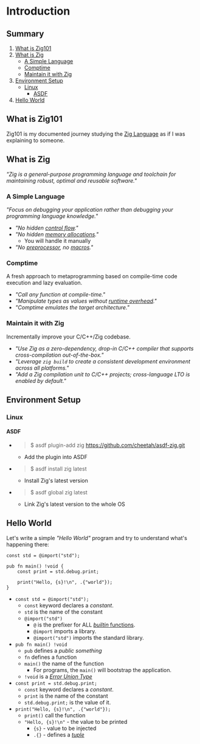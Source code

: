 # Introduction

## Summary
1. [What is Zig101](#what-is-zig101)
2. [What is Zig](#what-is-zig)
    - [A Simple Language](#a-simple-language)
    - [Comptime](#comptime)
    - [Maintain it with Zig](#maintain-it-with-zig)
3. [Environment Setup](#environment-setup)
    - [Linux](#linux)
        - [ASDF](#asdf)
4. [Hello World](#hello-world)

## What is Zig101
Zig101 is my documented journey studying the [Zig Language](https://ziglang.org/) as if I was explaining to someone.

## What is Zig
_"Zig is a general-purpose programming language and toolchain for maintaining robust, optimal and reusable software."_

### A Simple Language
_"Focus on debugging your application rather than debugging your programming language knowledge."_
- _"No hidden [control flow](https://en.wikipedia.org/wiki/Control_flow)."_
- _"No hidden [memory allocations](https://en.wikipedia.org/wiki/Manual_memory_management)."_ 
    - You will handle it manually
- _"No [preprocessor](https://en.wikipedia.org/wiki/Preprocessor), no [macros](https://en.wikipedia.org/wiki/Macro_(computer_science))."_

### Comptime
A fresh approach to metaprogramming based on compile-time code execution and lazy evaluation.
- _"Call any function at compile-time."_
- _"Manipulate types as values without [runtime overhead](https://en.wikipedia.org/wiki/Overhead_(computing))."_
- _"Comptime emulates the target architecture."_

### Maintain it with Zig
Incrementally improve your C/C++/Zig codebase.

- _"Use Zig as a zero-dependency, drop-in C/C++ compiler that supports cross-compilation out-of-the-box."_
- _"Leverage `zig build` to create a consistent development environment across all platforms."_
- _"Add a Zig compilation unit to C/C++ projects; cross-language LTO is enabled by default."_

## Environment Setup

### Linux

#### ASDF
- > $ asdf plugin-add zig https://github.com/cheetah/asdf-zig.git
    - Add the plugin into ASDF
- > $ asdf install zig latest
    - Install Zig's latest version
- > $ asdf global zig latest
    - Link Zig's latest version to the whole OS

## Hello World
Let's write a simple _"Hello World"_ program and try to understand what's happening there:

```zig
const std = @import("std");

pub fn main() !void {
    const print = std.debug.print;

    print("Hello, {s}!\n", .{"world"});
}
```

- `const std = @import("std");`
    - `const` keyword declares a _constant_.
    - `std` is the name of the constant
    - `@import("std")` 
        - `@` is the prefixer for ALL [_builtin_ functions](https://ziglang.org/documentation/master/#Builtin-Functions).
        - `@import` imports a library.
        - `@import("std")` imports the standard library.
- `pub fn main() !void`
    - `pub` defines a _public_ _something_
    - `fn` defines a function
    - `main()` the name of the function
        - For programs, the `main()` will bootstrap the application.
    - `!void` is a _[Error Union Type](https://ziglang.org/documentation/master/#Error-Union-Type)_
- `const print = std.debug.print;`
    - `const` keyword declares a _constant_.
    - `print` is the name of the constant
    - `std.debug.print;` is the value of it.
- `print("Hello, {s}!\n", .{"world"});`
    - `print()` call the function
    - `"Hello, {s}!\n"` - the value to be printed
        - `{s}` - value to be injected
        - `.{}` - defines a _[tuple](https://en.wikipedia.org/wiki/Tuple)_
